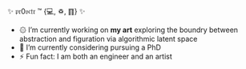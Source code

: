 ✨ 𝔭𝔯0𝔳𝔠𝔱𝔯 ™ {💻, ♽, ䷖} ✨

- ۞ I’m currently working on **my art** exploring the boundry between abstraction and figuration via algorithmic latent space
- 🌱 I’m currently considering pursuing a PhD
- ⚡ Fun fact: I am both an engineer and an artist


<!--
**tmohn/tmohn** is a ✨ _special_ ✨ repository because its `README.md` (this file) appears on your GitHub profile.

Here are some ideas to get you started:

- 🔭 I’m currently working on ...
- 🌱 I’m currently learning ...
- 👯 I’m looking to collaborate on ...
- 🤔 I’m looking for help with ...
- 💬 Ask me about ...
- 📫 How to reach me: ...
- 😄 Pronouns: ...
- ⚡ Fun fact: ...
-->
